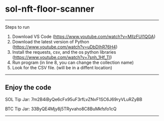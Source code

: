# sol-nft-floor-scanner
-----------------------------------------------------------------------------------------------------------------------------
Steps to run
1. Download VS Code (https://www.youtube.com/watch?v=MlIzFUI1QGA)
2. Download the latest version of Python (https://www.youtube.com/watch?v=uDbDIhR76H4)
3. Install the requests, csv, and the os python libraries (https://www.youtube.com/watch?v=7snh_1Hf_TI)
4. Run program (in line 8, you can change the collection name)
5. Look for the CSV file. (will be in a diffent location)
-----------------------------------------------------------------------------------------------------------------------------
Enjoy the code
-----------------------------------------------------------------------------------------------------------------------------

SOL Tip Jar: 
7m2B4iByQe6cFx95uF3rfLvZNvF1SC6J69ryVLuRZyBB

BTC Tip Jar:
33ByQE4Mjy8j5TRyvaho8C8BuMkfsfo1cQ

-----------------------------------------------------------------------------------------------------------------------------
